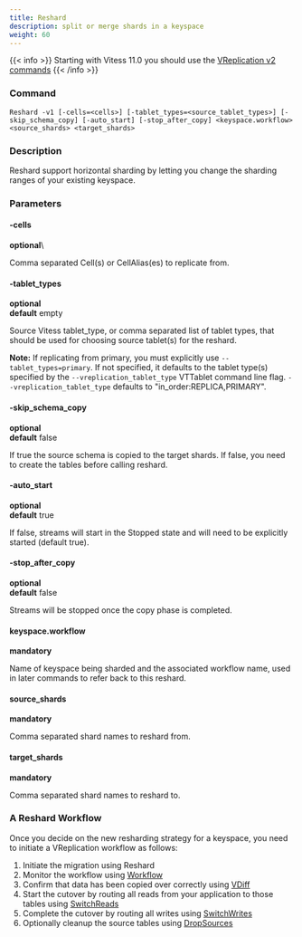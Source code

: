 ```yaml
---
title: Reshard
description: split or merge shards in a keyspace
weight: 60
---
```


{{< info >}}
Starting with Vitess 11.0 you should use the [VReplication v2 commands](../../reshard)
{{< /info >}}

### Command

```
Reshard -v1 [-cells=<cells>] [-tablet_types=<source_tablet_types>] [-skip_schema_copy] [-auto_start] [-stop_after_copy] <keyspace.workflow> <source_shards> <target_shards>
```

### Description

Reshard support horizontal sharding by letting you change the sharding ranges of your existing keyspace.

### Parameters

#### -cells
**optional**\

<div class="cmd">
Comma separated Cell(s) or CellAlias(es) to replicate from.
</div>

#### -tablet_types
**optional**\
**default** empty

<div class="cmd">
Source Vitess tablet_type, or comma separated list of tablet types, that should be used for choosing source tablet(s) for the reshard.
</div>

**Note:** If replicating from primary, you must explicitly use `--tablet_types=primary`. If not specified, it defaults to the tablet type(s) specified by the `--vreplication_tablet_type` VTTablet command line flag. `--vreplication_tablet_type` defaults to "in_order:REPLICA,PRIMARY".

#### -skip_schema_copy
**optional**\
**default** false

<div class="cmd">
If true the source schema is copied to the target shards. If false, you need to create the tables
before calling reshard.
</div>

#### -auto_start
**optional**\
**default** true

<div class="cmd">
If false, streams will start in the Stopped state and will need to be explicitly started (default true).
</div>

#### -stop_after_copy
**optional**\
**default** false

<div class="cmd">
Streams will be stopped once the copy phase is completed.
</div>

#### keyspace.workflow
**mandatory**

<div class="cmd">
Name of keyspace being sharded and the associated workflow name, used in later commands to refer back to this reshard.
</div>

#### source_shards
**mandatory**

<div class="cmd">
Comma separated shard names to reshard from.
</div>

#### target_shards
**mandatory**

<div class="cmd">
Comma separated shard names to reshard to.
</div>


### A Reshard Workflow

Once you decide on the new resharding strategy for a keyspace, you need to initiate a VReplication workflow as follows:

1. Initiate the migration using Reshard
2. Monitor the workflow using [Workflow](../../workflow)
3. Confirm that data has been copied over correctly using [VDiff](../../vdiff)
4. Start the cutover by routing all reads from your application to those tables using [SwitchReads](../switchreads)
5. Complete the cutover by routing all writes using [SwitchWrites](../switchwrites)
6. Optionally cleanup the source tables using [DropSources](../dropsources)
